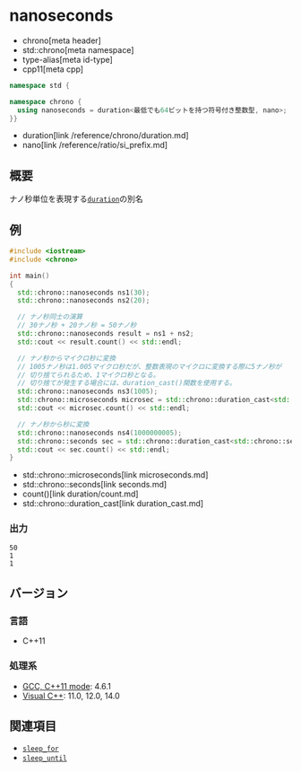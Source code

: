 # nanoseconds
* chrono[meta header]
* std::chrono[meta namespace]
* type-alias[meta id-type]
* cpp11[meta cpp]

```cpp
namespace std {

namespace chrono {
  using nanoseconds = duration<最低でも64ビットを持つ符号付き整数型, nano>;
}}
```
* duration[link /reference/chrono/duration.md]
* nano[link /reference/ratio/si_prefix.md]

## 概要
ナノ秒単位を表現する[`duration`](duration.md)の別名


## 例
```cpp example
#include <iostream>
#include <chrono>

int main()
{
  std::chrono::nanoseconds ns1(30);
  std::chrono::nanoseconds ns2(20);

  // ナノ秒同士の演算
  // 30ナノ秒 + 20ナノ秒 = 50ナノ秒
  std::chrono::nanoseconds result = ns1 + ns2;
  std::cout << result.count() << std::endl;

  // ナノ秒からマイクロ秒に変換
  // 1005ナノ秒は1.005マイクロ秒だが、整数表現のマイクロに変換する際に5ナノ秒が
  // 切り捨てられるため、1マイクロ秒となる。
  // 切り捨てが発生する場合には、duration_cast()関数を使用する。
  std::chrono::nanoseconds ns3(1005);
  std::chrono::microseconds microsec = std::chrono::duration_cast<std::chrono::microseconds>(ns3);
  std::cout << microsec.count() << std::endl;

  // ナノ秒から秒に変換
  std::chrono::nanoseconds ns4(1000000005);
  std::chrono::seconds sec = std::chrono::duration_cast<std::chrono::seconds>(ns4);
  std::cout << sec.count() << std::endl;
}
```
* std::chrono::microseconds[link microseconds.md]
* std::chrono::seconds[link seconds.md]
* count()[link duration/count.md]
* std::chrono::duration_cast[link duration_cast.md]

### 出力
```
50
1
1
```

## バージョン
### 言語
- C++11

### 処理系
- [GCC, C++11 mode](/implementation.md#gcc): 4.6.1
- [Visual C++](/implementation.md#visual_cpp): 11.0, 12.0, 14.0


## 関連項目
- [`sleep_for`](/reference/thread/this_thread/sleep_for.md)
- [`sleep_until`](/reference/thread/this_thread/sleep_until.md)

